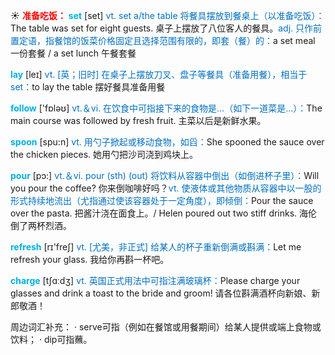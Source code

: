 ☀ <font color="red">**准备吃饭：**</font>
<font color="sky blue">**set**</font> [set] 
<font color="#0070c0">vt. set a/the table 将餐具摆放到餐桌上（以准备吃饭）：</font>The table was set for eight guests. 桌子上摆放了八位客人的餐具。<font color="#0070c0">adj. 只作前置定语，指餐馆的饭菜价格固定且选择范围有限的，即套（餐）的：</font>a set meal 一份套餐 / a set lunch 午餐套餐

<font color="sky blue">**lay**</font> [leɪ] 
<font color="#0070c0">vt. [英；旧时] 在桌子上摆放刀叉、盘子等餐具（准备用餐），相当于set：</font>to lay the table 摆好餐具准备用餐

<font color="sky blue">**follow**</font> ['fɒləʊ] 
<font color="#0070c0">vt.＆vi. 在饮食中可指接下来的食物是…（如下一道菜是…）：</font>The main course was followed by fresh fruit. 主菜以后是新鲜水果。

<font color="sky blue">**spoon**</font> [spu:n] 
<font color="#0070c0">vt. 用勺子掀起或移动食物，如舀：</font>She spooned the sauce over the chicken pieces. 她用勺把沙司浇到鸡块上。

<font color="sky blue">**pour**</font> [pɔ:] 
<font color="#0070c0">vt.＆vi. pour (sth) (out) 将饮料从容器中倒出（如倒进杯子里）：</font>Will you pour the coffee? 你来倒咖啡好吗？<font color="#0070c0">vt. 使液体或其他物质从容器中以一股的形式持续地流出（尤指通过使该容器处于一定角度），即倾倒：</font>Pour the sauce over the pasta. 把酱汁浇在面食上。/ Helen poured out two stiff drinks. 海伦倒了两杯烈酒。

<font color="sky blue">**refresh**</font> [rɪ'freʃ] 
<font color="#0070c0">vt. [尤美，非正式] 给某人的杯子重新倒满或斟满：</font>Let me refresh your glass. 我给你再斟一杯吧。

<font color="sky blue">**charge**</font> [tʃɑːdӡ] 
<font color="#0070c0">vt. 英国正式用法中可指注满玻璃杯：</font>Please charge your glasses and drink a toast to the bride and groom! 请各位斟满酒杯向新娘、新郎敬酒！

周边词汇补充：
· serve可指（例如在餐馆或用餐期间）给某人提供或端上食物或饮料；
· dip可指蘸。
